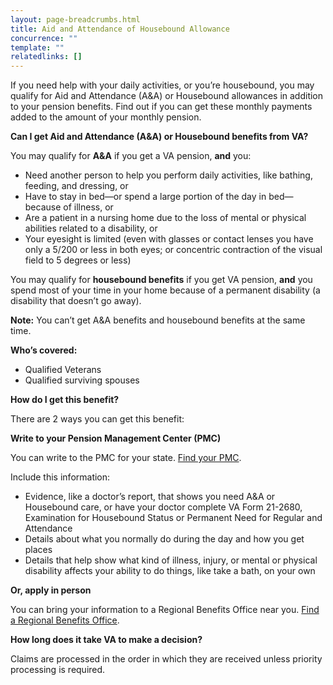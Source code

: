 ```yaml
---
layout: page-breadcrumbs.html
title: Aid and Attendance of Housebound Allowance
concurrence: "" 
template: ""
relatedlinks: []
---
```


<div class="va-introtext">

If you need help with your daily activities, or you’re housebound, you may qualify for Aid and Attendance (A&A) or Housebound allowances in addition to your pension benefits. Find out if you can get these monthly payments added to the amount of your monthly pension.

</div>

<div class="feature" markdown=“1”>

<strong>Can I get Aid and Attendance (A&A) or Housebound benefits from VA?</strong>

You may qualify for <strong>A&A</strong> if you get a VA pension, <strong>and</strong> you:

- Need another person to help you perform daily activities, like bathing, feeding, and dressing, or
- Have to stay in bed—or spend a large portion of the day in bed—because of illness, or
- Are a patient in a nursing home due to the loss of mental or physical abilities related to a disability, or
- Your eyesight is limited (even with glasses or contact lenses you have only a 5/200 or less in both eyes; or concentric contraction of the visual field to 5 degrees or less)

You may qualify for **housebound benefits** if you get VA pension, **and** you spend most of your time in your home because of a permanent disability (a disability that doesn’t go away). 

<strong>Note:</strong> You can’t get A&A benefits and housebound benefits at the same time.

<strong>Who’s covered:</strong>
- Qualified Veterans
- Qualified surviving spouses 

</div>

**How do I get this benefit?** 

There are 2 ways you can get this benefit:

**Write to your Pension Management Center (PMC)**

You can write to the PMC for your state. [Find your PMC](/pensions/pension-management-center/). 

Include this information: 
- Evidence, like a doctor’s report, that shows you need A&A or Housebound care, or have your doctor complete VA Form 21-2680, Examination for Housebound Status or Permanent Need for Regular and Attendance
- Details about what you normally do during the day and how you get places
- Details that help show what kind of illness, injury, or mental or physical disability affects your ability to do things, like take a bath, on your own 

**Or, apply in person**

You can bring your information to a Regional Benefits Office near you. [Find a Regional Benefits Office](/facilities/). 

**How long does it take VA to make a decision?**

Claims are processed in the order in which they are received unless priority processing is required.  
